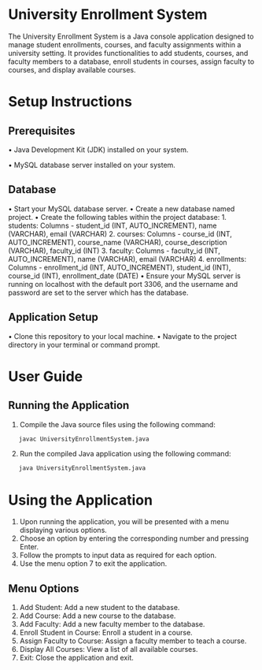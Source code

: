 
# University Enrollment System

The University Enrollment System is a Java console application designed to manage student enrollments, courses, and faculty assignments within a university setting. It provides functionalities to add students, courses, and faculty members to a database, enroll students in courses, assign faculty to courses, and display available courses.

# Setup Instructions

## Prerequisites
  • Java Development Kit (JDK) installed on your system.

  • MySQL database server installed on your system.

 ## Database 
  • Start your MySQL database server.
  • Create a new database named project.
  • Create the following tables within the project database:
    1. students: Columns - student_id (INT, AUTO_INCREMENT), name (VARCHAR), email (VARCHAR)
    2. courses: Columns - course_id (INT, AUTO_INCREMENT), course_name (VARCHAR), course_description (VARCHAR), faculty_id (INT)
    3. faculty: Columns - faculty_id (INT, AUTO_INCREMENT), name (VARCHAR), email (VARCHAR)
    4.  enrollments: Columns - enrollment_id (INT, AUTO_INCREMENT), student_id (INT), course_id (INT), enrollment_date (DATE)
  • Ensure your MySQL server is running on localhost with the default port 3306, and the username and password are set to the server which has the database.
## Application Setup
  • Clone this repository to your local machine.
  • Navigate to the project directory in your terminal or command prompt.
    



# User Guide

## Running the Application
  1. Compile the Java source files using the following command:
```bash
   javac UniversityEnrollmentSystem.java
   ```
  2. Run the compiled Java application using the following command:
```bash
   java UniversityEnrollmentSystem.java
   ```
  
    
# Using the Application
 1. Upon running the application, you will be presented with a menu displaying various options.
  2. Choose an option by entering the corresponding number and pressing Enter.
  3. Follow the prompts to input data as required for each option.
  4. Use the menu option 7 to exit the application.

## Menu Options
  1. Add Student: Add a new student to the database.
  2. Add Course: Add a new course to the database.
  3. Add Faculty: Add a new faculty member to the database.
  4. Enroll Student in Course: Enroll a student in a course.
  5. Assign Faculty to Course: Assign a faculty member to teach a course.
  6. Display All Courses: View a list of all available courses.
  7. Exit: Close the application and exit.
